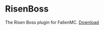 # RisenBoss
The Risen Boss plugin for FallenMC.
[Download](https://nightly.link/Archonic944/RisenBoss/workflows/main/main/RisenBoss.zip?h=4533f8215ba4235df4e693fb0288edf956aad28d)
